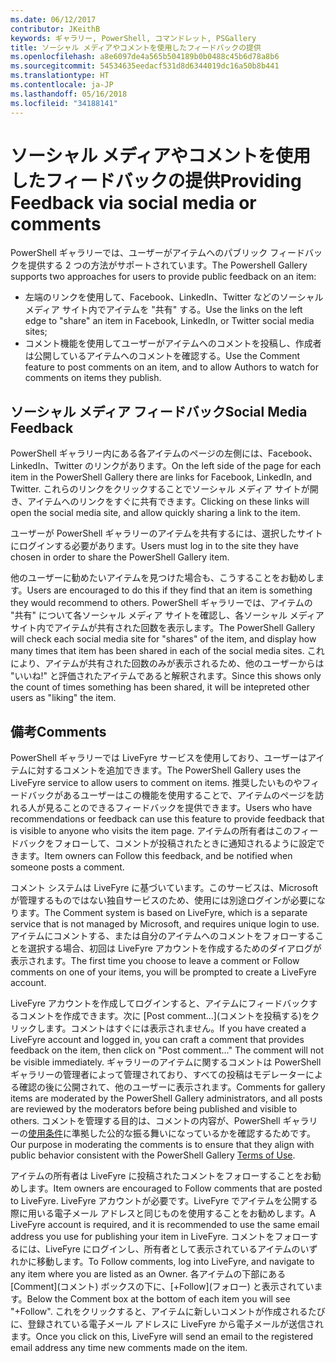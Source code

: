 ```yaml
---
ms.date: 06/12/2017
contributor: JKeithB
keywords: ギャラリー, PowerShell, コマンドレット, PSGallery
title: ソーシャル メディアやコメントを使用したフィードバックの提供
ms.openlocfilehash: a8e6097de4a565b504189b0b0488c45b6d78a8b6
ms.sourcegitcommit: 54534635eedacf531d8d6344019dc16a50b8b441
ms.translationtype: HT
ms.contentlocale: ja-JP
ms.lasthandoff: 05/16/2018
ms.locfileid: "34188141"
---
```

# <a name="providing-feedback-via-social-media-or-comments"></a><span data-ttu-id="50d26-103">ソーシャル メディアやコメントを使用したフィードバックの提供</span><span class="sxs-lookup"><span data-stu-id="50d26-103">Providing Feedback via social media or comments</span></span>

<span data-ttu-id="50d26-104">PowerShell ギャラリーでは、ユーザーがアイテムへのパブリック フィードバックを提供する 2 つの方法がサポートされています。</span><span class="sxs-lookup"><span data-stu-id="50d26-104">The Powershell Gallery supports two approaches for users to provide public feedback on an item:</span></span>

- <span data-ttu-id="50d26-105">左端のリンクを使用して、Facebook、LinkedIn、Twitter などのソーシャル メディア サイト内でアイテムを "共有" する。</span><span class="sxs-lookup"><span data-stu-id="50d26-105">Use the links on the left edge to "share" an item in Facebook, LinkedIn, or Twitter social media sites;</span></span>
- <span data-ttu-id="50d26-106">コメント機能を使用してユーザーがアイテムへのコメントを投稿し、作成者は公開しているアイテムへのコメントを確認する。</span><span class="sxs-lookup"><span data-stu-id="50d26-106">Use the Comment feature to post comments on an item, and to allow Authors to watch for comments on items they publish.</span></span>

## <a name="social-media-feedback"></a><span data-ttu-id="50d26-107">ソーシャル メディア フィードバック</span><span class="sxs-lookup"><span data-stu-id="50d26-107">Social Media Feedback</span></span>

<span data-ttu-id="50d26-108">PowerShell ギャラリー内にある各アイテムのページの左側には、Facebook、LinkedIn、Twitter のリンクがあります。</span><span class="sxs-lookup"><span data-stu-id="50d26-108">On the left side of the page for each item in the PowerShell Gallery there are links for Facebook, LinkedIn, and Twitter.</span></span>
<span data-ttu-id="50d26-109">これらのリンクをクリックすることでソーシャル メディア サイトが開き、アイテムへのリンクをすぐに共有できます。</span><span class="sxs-lookup"><span data-stu-id="50d26-109">Clicking on these links will open the social media site, and allow quickly sharing a link to the item.</span></span>

<span data-ttu-id="50d26-110">ユーザーが PowerShell ギャラリーのアイテムを共有するには、選択したサイトにログインする必要があります。</span><span class="sxs-lookup"><span data-stu-id="50d26-110">Users must log in to the site they have chosen in order to share the PowerShell Gallery item.</span></span>

<span data-ttu-id="50d26-111">他のユーザーに勧めたいアイテムを見つけた場合も、こうすることをお勧めします。</span><span class="sxs-lookup"><span data-stu-id="50d26-111">Users are encouraged to do this if they find that an item is something they would recommend to others.</span></span>
<span data-ttu-id="50d26-112">PowerShell ギャラリーでは、アイテムの "共有" について各ソーシャル メディア サイトを確認し、各ソーシャル メディア サイト内でアイテムが共有された回数を表示します。</span><span class="sxs-lookup"><span data-stu-id="50d26-112">The PowerShell Gallery will check each social media site for "shares" of the item, and display how many times that item has been shared in each of the social media sites.</span></span>
<span data-ttu-id="50d26-113">これにより、アイテムが共有された回数のみが表示されるため、他のユーザーからは "いいね!" と評価されたアイテムであると解釈されます。</span><span class="sxs-lookup"><span data-stu-id="50d26-113">Since this shows only the count of times something has been shared, it will be intepreted other users as "liking" the item.</span></span>


## <a name="comments"></a><span data-ttu-id="50d26-114">備考</span><span class="sxs-lookup"><span data-stu-id="50d26-114">Comments</span></span>

<span data-ttu-id="50d26-115">PowerShell ギャラリーでは LiveFyre サービスを使用しており、ユーザーはアイテムに対するコメントを追加できます。</span><span class="sxs-lookup"><span data-stu-id="50d26-115">The PowerShell Gallery uses the LiveFyre service to allow users to comment on items.</span></span>
<span data-ttu-id="50d26-116">推奨したいものやフィードバックがあるユーザーはこの機能を使用することで、アイテムのページを訪れる人が見ることのできるフィードバックを提供できます。</span><span class="sxs-lookup"><span data-stu-id="50d26-116">Users who have recommendations or feedback can use this feature to provide feedback that is visible to anyone who visits the item page.</span></span>
<span data-ttu-id="50d26-117">アイテムの所有者はこのフィードバックをフォローして、コメントが投稿されたときに通知されるように設定できます。</span><span class="sxs-lookup"><span data-stu-id="50d26-117">Item owners can Follow this feedback, and be notified when someone posts a comment.</span></span>

<span data-ttu-id="50d26-118">コメント システムは LiveFyre に基づいています。このサービスは、Microsoft が管理するものではない独自サービスのため、使用には別途ログインが必要になります。</span><span class="sxs-lookup"><span data-stu-id="50d26-118">The Comment system is based on LiveFyre, which is a separate service that is not managed by Microsoft, and requires unique login to use.</span></span>
<span data-ttu-id="50d26-119">アイテムにコメントする、または自分のアイテムへのコメントをフォローすることを選択する場合、初回は LiveFyre アカウントを作成するためのダイアログが表示されます。</span><span class="sxs-lookup"><span data-stu-id="50d26-119">The first time you choose to leave a comment or Follow comments on one of your items, you will be prompted to create a LiveFyre account.</span></span>

<span data-ttu-id="50d26-120">LiveFyre アカウントを作成してログインすると、アイテムにフィードバックするコメントを作成できます。次に [Post comment...]\(コメントを投稿する\)をクリックします。コメントはすぐには表示されません。</span><span class="sxs-lookup"><span data-stu-id="50d26-120">If you have created a LiveFyre account and logged in, you can craft a comment that provides feedback on the item, then click on "Post comment..." The comment will not be visible immediately.</span></span>
<span data-ttu-id="50d26-121">ギャラリーのアイテムに関するコメントは PowerShell ギャラリーの管理者によって管理されており、すべての投稿はモデレーターによる確認の後に公開されて、他のユーザーに表示されます。</span><span class="sxs-lookup"><span data-stu-id="50d26-121">Comments for gallery items are moderated by the PowerShell Gallery administrators, and all posts are reviewed by the moderators before being published and visible to others.</span></span>
<span data-ttu-id="50d26-122">コメントを管理する目的は、コメントの内容が、PowerShell ギャラリーの[使用条件](https://www.powershellgallery.com/policies/Terms)に準拠した公的な振る舞いになっているかを確認するためです。</span><span class="sxs-lookup"><span data-stu-id="50d26-122">Our purpose in moderating the comments is to ensure that they align with public behavior consistent with the PowerShell Gallery [Terms of Use](https://www.powershellgallery.com/policies/Terms).</span></span>

<span data-ttu-id="50d26-123">アイテムの所有者は LiveFyre に投稿されたコメントをフォローすることをお勧めします。</span><span class="sxs-lookup"><span data-stu-id="50d26-123">Item owners are encouraged to Follow comments that are posted to LiveFyre.</span></span>
<span data-ttu-id="50d26-124">LiveFyre アカウントが必要です。LiveFyre でアイテムを公開する際に用いる電子メール アドレスと同じものを使用することをお勧めします。</span><span class="sxs-lookup"><span data-stu-id="50d26-124">A LiveFyre account is required, and it is recommended to use the same email address you use for publishing your item in LiveFyre.</span></span>
<span data-ttu-id="50d26-125">コメントをフォローするには、LiveFyre にログインし、所有者として表示されているアイテムのいずれかに移動します。</span><span class="sxs-lookup"><span data-stu-id="50d26-125">To Follow comments, log into LiveFyre, and navigate to any item where you are listed as an Owner.</span></span>
<span data-ttu-id="50d26-126">各アイテムの下部にある [Comment]\(コメント\) ボックスの下に、[+Follow]\(フォロー\) と表示されています。</span><span class="sxs-lookup"><span data-stu-id="50d26-126">Below the Comment box at the bottom of each item you will see "+Follow".</span></span>
<span data-ttu-id="50d26-127">これをクリックすると、アイテムに新しいコメントが作成されるたびに、登録されている電子メール アドレスに LiveFyre から電子メールが送信されます。</span><span class="sxs-lookup"><span data-stu-id="50d26-127">Once you click on this, LiveFyre will send an email to the registered email address any time new comments made on the item.</span></span>